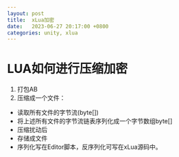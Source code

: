 ```yaml
---
layout: post
title:  xLua加密
date:   2023-06-27 20:17:00 +0800
categories: unity, xlua
---
```

# LUA如何进行压缩加密
1. 打包AB
2. 压缩成一个文件：
- 读取所有文件的字节流(byte[])
- 将上述所有文件的字节流链表序列化成一个字节数组byte[]
- 压缩扰动后
- 存储成文件
- 序列化写在Editor脚本，反序列化可写在xLua源码中。